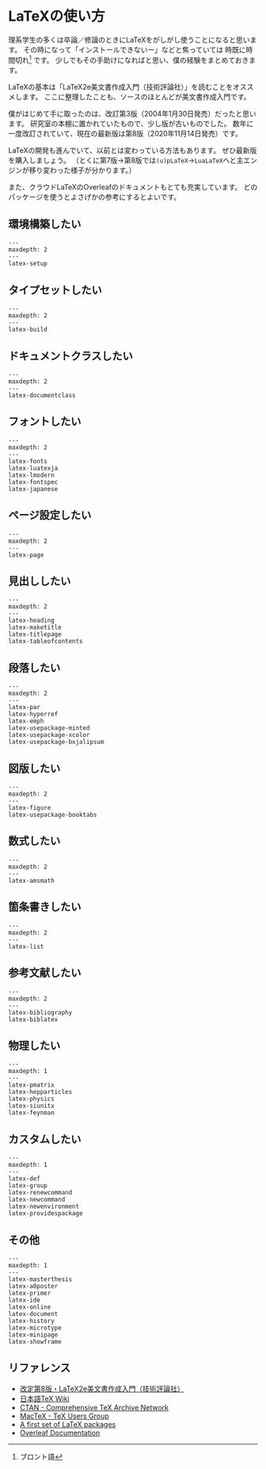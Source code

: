 # LaTeXの使い方

理系学生の多くは卒論／修論のときにLaTeXをがしがし使うことになると思います。
その時になって「インストールできないー」などと焦っていては 時既に時間切れ[^bronto] です。
少しでもその手助けになればと思い、僕の経験をまとめておきます。

[^bronto]: ブロント語

LaTeXの基本は「LaTeX2e美文書作成入門（技術評論社）」を読むことをオススメします。
ここに整理したことも、ソースのほとんどが美文書作成入門です。

僕がはじめて手に取ったのは、改訂第3版（2004年1月30日発売）だったと思います。
研究室の本棚に置かれていたもので、少し版が古いものでした。
数年に一度改訂されていて、現在の最新版は第8版（2020年11月14日発売）です。

LaTeXの開発も進んでいて、以前とは変わっている方法もあります。
ぜひ最新版を購入しましょう。
（とくに第7版→第8版では``(u)pLaTeX``→``LuaLaTeX``へと主エンジンが移り変わった様子が分かります。）

また、クラウドLaTeXのOverleafのドキュメントもとても充実しています。
どのパッケージを使うとよさげかの参考にするとよいです。

## 環境構築したい

```{toctree}
---
maxdepth: 2
---
latex-setup
```

## タイプセットしたい

```{toctree}
---
maxdepth: 2
---
latex-build
```

## ドキュメントクラスしたい

```{toctree}
---
maxdepth: 2
---
latex-documentclass
```

## フォントしたい

```{toctree}
---
maxdepth: 2
---
latex-fonts
latex-luatexja
latex-lmodern
latex-fontspec
latex-japanese
```

## ページ設定したい

```{toctree}
---
maxdepth: 2
---
latex-page
```

## 見出ししたい

```{toctree}
---
maxdepth: 2
---
latex-heading
latex-maketitle
latex-titlepage
latex-tableofcontents
```

## 段落したい

```{toctree}
---
maxdepth: 2
---
latex-par
latex-hyperref
latex-emph
latex-usepackage-minted
latex-usepackage-xcolor
latex-usepackage-bxjalipsum
```

## 図版したい

```{toctree}
---
maxdepth: 2
---
latex-figure
latex-usepackage-booktabs
```

## 数式したい

```{toctree}
---
maxdepth: 2
---
latex-amsmath
```

## 箇条書きしたい

```{toctree}
---
maxdepth: 2
---
latex-list
```

## 参考文献したい

```{toctree}
---
maxdepth: 2
---
latex-bibliography
latex-biblatex
```

## 物理したい

```{toctree}
---
maxdepth: 1
---
latex-pmatrix
latex-hepparticles
latex-physics
latex-siunitx
latex-feynman
```

## カスタムしたい

```{toctree}
---
maxdepth: 1
---
latex-def
latex-group
latex-renewcommand
latex-newcommand
latex-newenvironment
latex-providespackage
```

## その他

```{toctree}
---
maxdepth: 1
---
latex-masterthesis
latex-a0poster
latex-primer
latex-ide
latex-online
latex-document
latex-history
latex-microtype
latex-minipage
latex-showframe
```

## リファレンス

- [改定第8版・LaTeX2e美文書作成入門（技術評論社）](https://gihyo.jp/book/2020/978-4-297-11712-2)
- [日本語TeX Wiki](https://texwiki.texjp.org)
- [CTAN - Comprehensive TeX Archive Network](https://ctan.org/)
- [MacTeX - TeX Users Group](https://tug.org/mactex/)
- [A first set of LaTeX packages](https://tug.org/TUGboat/tb41-2/tb128heff-packages.pdf)
- [Overleaf Documentation](https://www.overleaf.com/learn)
